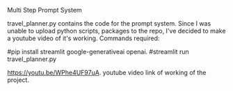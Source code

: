 Multi Step Prompt System

travel_planner.py contains the code for the prompt system. Since I was unable to upload python scripts, packages to the repo, I've decided to make a youtube video of it's working. 
Commands required:

#pip install streamlit google-generativeai openai.
#streamlit run travel_planner.py

https://youtu.be/WPhe4UF97uA.
youtube video link of working of the project. 

